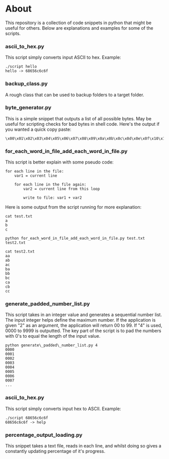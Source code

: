 About
=====

This repository is a collection of code snippets in python that might be useful for others. Below are explanations and examples for some of the scripts.

### ascii\_to\_hex.py
This script simply converts input ASCII to hex. Example:

	./script hello
	hello -> 68656c6c6f

### backup_class.py
A rough class that can be used to backup folders to a target folder.


### byte_generator.py
This is a simple snippet that outputs a list of all possible bytes. May be useful for scripting checks for bad bytes in shell code. Here's the output if you wanted a quick copy paste:

	\x00\x01\x02\x03\x04\x05\x06\x07\x08\x09\x0a\x0b\x0c\x0d\x0e\x0f\x10\x11\x12\x13\x14\x15\x16\x17\x18\x19\x1a\x1b\x1c\x1d\x1e\x1f\x20\x21\x22\x23\x24\x25\x26\x27\x28\x29\x2a\x2b\x2c\x2d\x2e\x2f\x30\x31\x32\x33\x34\x35\x36\x37\x38\x39\x3a\x3b\x3c\x3d\x3e\x3f\x40\x41\x42\x43\x44\x45\x46\x47\x48\x49\x4a\x4b\x4c\x4d\x4e\x4f\x50\x51\x52\x53\x54\x55\x56\x57\x58\x59\x5a\x5b\x5c\x5d\x5e\x5f\x60\x61\x62\x63\x64\x65\x66\x67\x68\x69\x6a\x6b\x6c\x6d\x6e\x6f\x70\x71\x72\x73\x74\x75\x76\x77\x78\x79\x7a\x7b\x7c\x7d\x7e\x7f\x80\x81\x82\x83\x84\x85\x86\x87\x88\x89\x8a\x8b\x8c\x8d\x8e\x8f\x90\x91\x92\x93\x94\x95\x96\x97\x98\x99\x9a\x9b\x9c\x9d\x9e\x9f\xa0\xa1\xa2\xa3\xa4\xa5\xa6\xa7\xa8\xa9\xaa\xab\xac\xad\xae\xaf\xb0\xb1\xb2\xb3\xb4\xb5\xb6\xb7\xb8\xb9\xba\xbb\xbc\xbd\xbe\xbf\xc0\xc1\xc2\xc3\xc4\xc5\xc6\xc7\xc8\xc9\xca\xcb\xcc\xcd\xce\xcf\xd0\xd1\xd2\xd3\xd4\xd5\xd6\xd7\xd8\xd9\xda\xdb\xdc\xdd\xde\xdf\xe0\xe1\xe2\xe3\xe4\xe5\xe6\xe7\xe8\xe9\xea\xeb\xec\xed\xee\xef\xf0\xf1\xf2\xf3\xf4\xf5\xf6\xf7\xf8\xf9\xfa\xfb\xfc\xfd\xfe\xff


### for\_each\_word\_in\_file\_add\_each\_word\_in\_file.py
This script is better explain with some pseudo code:

	for each line in the file:
		var1 = current line
		
		for each line in the file again:
			var2 = current line from this loop

			write to file: var1 + var2

Here is some output from the script running for more explanation:

	cat test.txt
	a
	b
	c

	python for_each_word_in_file_add_each_word_in_file.py test.txt test2.txt

	cat test2.txt
	aa
	ab
	ac
	ba
	bb
	bc
	ca
	cb
	cc

### generate\_padded\_number_list.py
This script takes in an integer value and generates a sequential number list. The input integer helps define the maximum number. If the application is given "2" as an argument, the application will return 00 to 99. If "4" is used, 0000 to 9999 is outputted. The key part of the script is to pad the numbers with 0's to equal the length of the input value.

    python generate\_padded\_number_list.py 4
	0000
	0001
	0002
	0003
	0004
	0005
	0006
	0007
	...


### ascii\_to\_hex.py
This script simply converts input hex to ASCII. Example:

	./script 68656c6c6f
	68656c6c6f -> help



### percentage\_output_loading.py
This snippet takes a text file, reads in each line, and whilst doing so gives a constantly updating percentage of it's progress.




